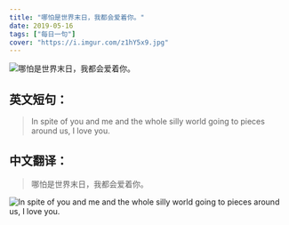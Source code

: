 ```yaml
---
title: "哪怕是世界末日，我都会爱着你。"
date: 2019-05-16
tags: ["每日一句"]
cover: "https://i.imgur.com/z1hY5x9.jpg"
---
```


![哪怕是世界末日，我都会爱着你。](https://i.imgur.com/3dZLyBE.jpg)

## 英文短句：
> In spite of you and me and the whole silly world going to pieces around us, I love you.

<!--more-->

## 中文翻译：
> 哪怕是世界末日，我都会爱着你。

![In spite of you and me and the whole silly world going to pieces around us, I love you.](https://i.imgur.com/ZpbUlXs.jpg)

